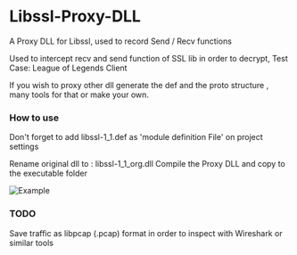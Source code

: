 # Libssl-Proxy-DLL
A Proxy DLL for Libssl, used to record Send / Recv functions


Used to intercept recv and send function of SSL lib in order to decrypt,
Test Case: League of Legends Client

If you wish to proxy other dll generate the def and the proto structure , many tools for that or make your own.

### How to use
Don't forget to add libssl-1_1.def as 'module definition File' on project settings

Rename original dll to : libssl-1_1_org.dll
Compile the Proxy DLL and copy to the executable folder

![Example](https://raw.githubusercontent.com/fabiommc/Libssl-Proxy-DLL/master/example.png) 

### TODO

Save traffic as libpcap (.pcap) format in order to inspect with Wireshark or similar tools 
